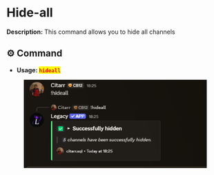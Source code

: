 # Hide-all

**Description:** This command allows you to hide all channels

## ⚙️ Command

* **Usage: &#x20;**<mark style="color:red;">**`hideall`**</mark>

<figure><img src="../../.gitbook/assets/image (22).png" alt=""><figcaption></figcaption></figure>
